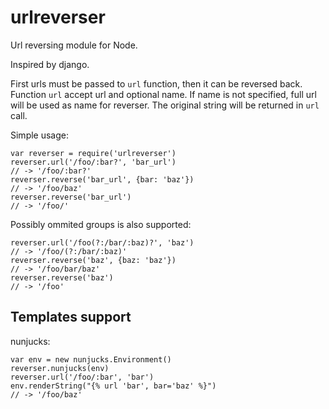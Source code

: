urlreverser
===========

Url reversing module for Node.

Inspired by django.

First urls must be passed to `url` function, then it can be reversed back.
Function `url` accept url and optional name. If name is not specified,
full url will be used as name for reverser. The original string will be
returned in `url` call.

Simple usage:

    var reverser = require('urlreverser')
    reverser.url('/foo/:bar?', 'bar_url')
    // -> '/foo/:bar?'
    reverser.reverse('bar_url', {bar: 'baz'})
    // -> '/foo/baz'
    reverser.reverse('bar_url')
    // -> '/foo/'

Possibly ommited groups is also supported:

    reverser.url('/foo(?:/bar/:baz)?', 'baz')
    // -> '/foo/(?:/bar/:baz)'
    reverser.reverse('baz', {baz: 'baz'})
    // -> '/foo/bar/baz'
    reverser.reverse('baz')
    // -> '/foo'


Templates support
------

nunjucks:

	var env = new nunjucks.Environment()
    reverser.nunjucks(env)
    reverser.url('/foo/:bar', 'bar')
    env.renderString("{% url 'bar', bar='baz' %}")
    // -> '/foo/baz'

